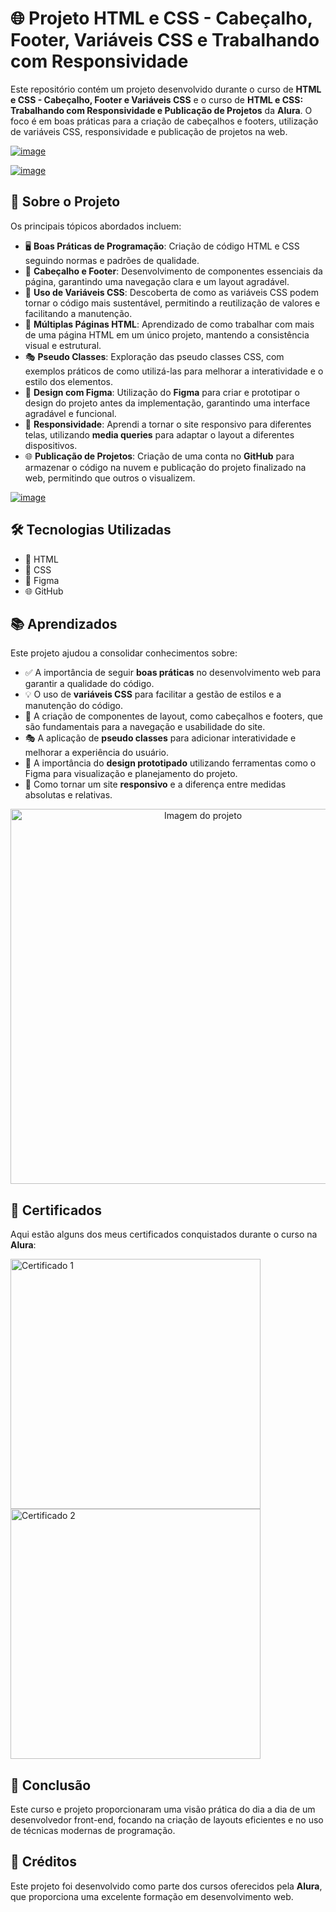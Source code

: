 # 🌐 Projeto HTML e CSS - Cabeçalho, Footer, Variáveis CSS e Trabalhando com Responsividade

Este repositório contém um projeto desenvolvido durante o curso de **HTML e CSS - Cabeçalho, Footer e Variáveis CSS** e o curso de **HTML e CSS: Trabalhando com Responsividade e Publicação de Projetos** da **Alura**. O foco é em boas práticas para a criação de cabeçalhos e footers, utilização de variáveis CSS, responsividade e publicação de projetos na web.

[![image](https://github.com/user-attachments/assets/28be5f29-a2ef-445a-aa7b-75b7fa3c2f81)](https://cursos.alura.com.br/course/html-css-cabecalho-footer-variaveis-css)


[![image](https://github.com/user-attachments/assets/b3593274-98e5-44c5-9da6-43bdf92c48e4)](https://cursos.alura.com.br/course/html-css-responsividade-publicacao-projetos)


## 📄 Sobre o Projeto

Os principais tópicos abordados incluem:

- 🖥️ **Boas Práticas de Programação**: Criação de código HTML e CSS seguindo normas e padrões de qualidade.
- 🧩 **Cabeçalho e Footer**: Desenvolvimento de componentes essenciais da página, garantindo uma navegação clara e um layout agradável.
- 🎨 **Uso de Variáveis CSS**: Descoberta de como as variáveis CSS podem tornar o código mais sustentável, permitindo a reutilização de valores e facilitando a manutenção.
- 📑 **Múltiplas Páginas HTML**: Aprendizado de como trabalhar com mais de uma página HTML em um único projeto, mantendo a consistência visual e estrutural.
- 🎭 **Pseudo Classes**: Exploração das pseudo classes CSS, com exemplos práticos de como utilizá-las para melhorar a interatividade e o estilo dos elementos.
- 📐 **Design com Figma**: Utilização do **Figma** para criar e prototipar o design do projeto antes da implementação, garantindo uma interface agradável e funcional.
- 📱 **Responsividade**: Aprendi a tornar o site responsivo para diferentes telas, utilizando **media queries** para adaptar o layout a diferentes dispositivos.
- 🌐 **Publicação de Projetos**: Criação de uma conta no **GitHub** para armazenar o código na nuvem e publicação do projeto finalizado na web, permitindo que outros o visualizem.

[![image](https://github.com/user-attachments/assets/98c4ff7d-f49a-443f-89c6-ce11d2877d21)](https://kauemonteiro09.github.io/alura-portfolio-2/)

## 🛠️ Tecnologias Utilizadas

- 📝 HTML
- 🎨 CSS
- 📐 Figma
- 🌐 GitHub

## 📚 Aprendizados

Este projeto ajudou a consolidar conhecimentos sobre:

- ✅ A importância de seguir **boas práticas** no desenvolvimento web para garantir a qualidade do código.
- 💡 O uso de **variáveis CSS** para facilitar a gestão de estilos e a manutenção do código.
- 🧩 A criação de componentes de layout, como cabeçalhos e footers, que são fundamentais para a navegação e usabilidade do site.
- 🎭 A aplicação de **pseudo classes** para adicionar interatividade e melhorar a experiência do usuário.
- 📐 A importância do **design prototipado** utilizando ferramentas como o Figma para visualização e planejamento do projeto.
- 📱 Como tornar um site **responsivo** e a diferença entre medidas absolutas e relativas.

<div align="center">
<a href="https://kauemonteiro09.github.io/alura-portfolio-2/">
  <img src="https://github.com/user-attachments/assets/b1ea4c51-0400-46fb-919c-76d9c1378f04" alt="Imagem do projeto" height="600px">
</a>
</div>


## 📜 Certificados

Aqui estão alguns dos meus certificados conquistados durante o curso na **Alura**:

<div align="left">
  <a href="https://cursos.alura.com.br/user/kauemonteiro09/course/html-css-cabecalho-footer-variaveis-css/certificate">
    <img src="https://github.com/user-attachments/assets/283cea11-b0ce-45aa-a007-2d20cfaa5ba4" alt="Certificado 1" width="400px">

  </a>
   <a href="https://cursos.alura.com.br/user/kauemonteiro09/course/html-css-responsividade-publicacao-projetos/certificate">
    <img src="https://github.com/user-attachments/assets/547a9643-388c-43a5-91cb-811a4e55553a" alt="Certificado 2" width="400px">
  </a>
</div>

## 🎯 Conclusão

Este curso e projeto proporcionaram uma visão prática do dia a dia de um desenvolvedor front-end, focando na criação de layouts eficientes e no uso de técnicas modernas de programação.

## 🙏 Créditos

Este projeto foi desenvolvido como parte dos cursos oferecidos pela **Alura**, que proporciona uma excelente formação em desenvolvimento web.




